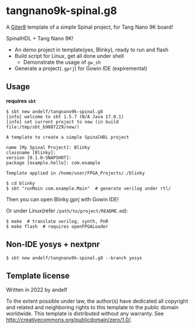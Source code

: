 # tangnano9k-spinal.g8

A [Giter8][g8] template of a simple Spinal project, for Tang Nano 9K board!

SpinalHDL + Tang Nano 9K!

- An demo project in template(yes, Blinky), ready to run and flash
- Build script for Linux, get all done under shell
  - Demonstrate the usage of `gw_sh`
- Generate a project(`.gprj`) for Gowin IDE (expiremental)

## Usage

**requires `sbt`**

```console
$ sbt new andelf/tangnano9k-spinal.g8
[info] welcome to sbt 1.5.7 (N/A Java 17.0.1)
[info] set current project to new (in build file:/tmp/sbt_b9087229/new/)

A template to create a simple SpinalHDL project

name [My Spinal Project]: Blinky
classname [Blinky]:
version [0.1.0-SNAPSHOT]:
package [example.hello]: com.example

Template applied in /home/user/FPGA_Projects/./blinky

$ cd blinky
$ sbt "runMain com.example.Main"  # generate verilog under rtl/
```

Then you can open Blinky.gprj with Gowin IDE!

Or under Linux(refer `/path/to/project/README.md`):

```console
$ make  # translate verilog, synth, PnR
$ make flash  # requires openFPGALoader
```

## Non-IDE yosys + nextpnr

```console
$ sbt new andelf/tangnano9k-spinal.g8 --branch yosys
```

## Template license
Written in 2022 by andelf

To the extent possible under law, the author(s) have dedicated all copyright and related
and neighboring rights to this template to the public domain worldwide.
This template is distributed without any warranty. See <http://creativecommons.org/publicdomain/zero/1.0/>.

[g8]: http://www.foundweekends.org/giter8/
